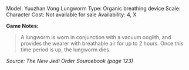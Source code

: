 Model: Yuuzhan Vong Lungworm
Type: Organic breathing device
Scale: Character
Cost: Not available for sale
Availability: 4, X

**Game Notes:** 
> A lungworm is worn in conjunction with a vacuum ooglith, and provides the wearer with breathable air for up to 2 hours. Once this time period is up, the lungworm dies.

*Source: The New Jedi Order Sourcebook (page 123)*